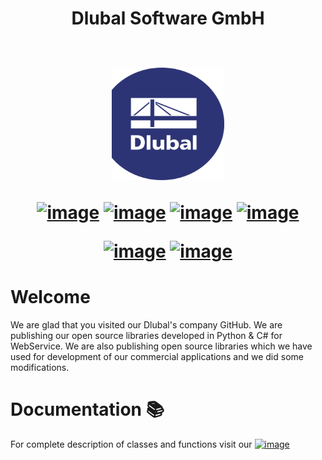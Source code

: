 <h1 align="center">
Dlubal Software GmbH
<br>
<br>
  
[<img src="/profile/img/logo.png" width="180" height="180">](https://www.dlubal.com/en)


  
[![image](https://img.shields.io/twitter/follow/dlubal_en?style=social)](https://twitter.com/dlubal_en "Twitter Follow")
[![image](https://img.shields.io/badge/LinkedIn-Dlubal_Software-darkblue?logo=linkedin&amp;logoColor=white)](https://www.linkedin.com/company/dlubal-software/)
[![image](https://img.shields.io/badge/Instagram-Dlubal_Software-darkblue?logo=instagram&amp;logoColor=white)](https://www.instagram.com/dlubal_software/)
[![image](https://img.shields.io/badge/http://-dlubal.com-darkblue?logo=Google-Chrome&amp;logoColor=white)](https://www.dlubal.com/en-US "RFEM Latest")

[![image](https://img.shields.io/badge/RFEM-v6.0-blue)](https://www.dlubal.com/en/products/rfem-fea-software/what-is-rfem "RFEM")
[![image](https://img.shields.io/badge/RSTAB-v9.0-blue)](https://www.dlubal.com/en/products/rstab-beam-structures/what-is-rstab "RFEM")

  
# Welcome 
  
We are glad that you visited our Dlubal's company GitHub. We are publishing our open source libraries developed in Python & C# for WebService.
We are also publishing open source libraries which we have used for development of our commercial applications and we did some modifications.

# Documentation 📚
For complete description of classes and functions visit our [![image](https://img.shields.io/badge/docs-API-darkblue?logo=read-the-docs&amp;logoColor=white)](https://dlubal-software.github.io/.github/)

<!--

**Here are some ideas to get you started:**

🙋‍♀️ A short introduction - what is your organization all about?
🌈 Contribution guidelines - how can the community get involved?
👩‍💻 Useful resources - where can the community find your docs? Is there anything else the community should know?
🍿 Fun facts - what does your team eat for breakfast?
🧙 Remember, you can do mighty things with the power of [Markdown](https://docs.github.com/github/writing-on-github/getting-started-with-writing-and-formatting-on-github/basic-writing-and-formatting-syntax)
-->
